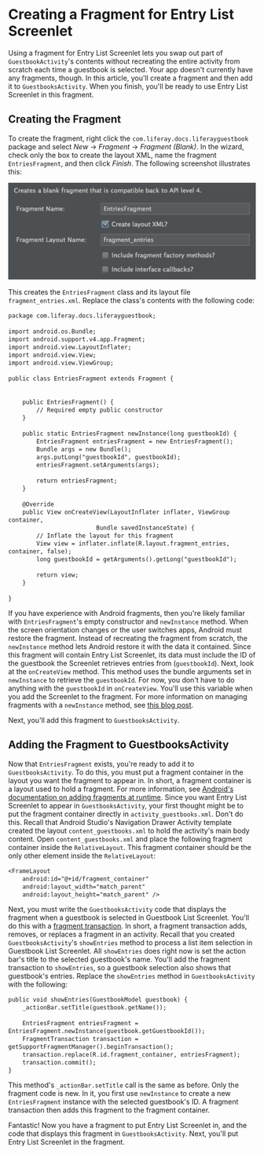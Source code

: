 # Creating a Fragment for Entry List Screenlet

Using a fragment for Entry List Screenlet lets you swap out part of 
`GuestbookActivity`'s contents without recreating the entire activity from 
scratch each time a guestbook is selected. Your app doesn't currently have any 
fragments, though. In this article, you'll create a fragment and then add it to 
`GuestbooksActivity`. When you finish, you'll be ready to use Entry List 
Screenlet in this fragment. 

## Creating the Fragment

To create the fragment, right click the `com.liferay.docs.liferayguestbook` 
package and select *New* &rarr; *Fragment* &rarr; *Fragment (Blank)*. In the 
wizard, check only the box to create the layout XML, name the fragment 
`EntriesFragment`, and then click *Finish*. The following screenshot illustrates 
this: 

![Figure 1: Create a new blank fragment for the entries.](../../../images/android-create-fragment.png)

This creates the `EntriesFragment` class and its layout file 
`fragment_entries.xml`. Replace the class's contents with the following code: 

    package com.liferay.docs.liferayguestbook;

    import android.os.Bundle;
    import android.support.v4.app.Fragment;
    import android.view.LayoutInflater;
    import android.view.View;
    import android.view.ViewGroup;

    public class EntriesFragment extends Fragment {


        public EntriesFragment() {
            // Required empty public constructor
        }

        public static EntriesFragment newInstance(long guestbookId) {
            EntriesFragment entriesFragment = new EntriesFragment();
            Bundle args = new Bundle();
            args.putLong("guestbookId", guestbookId);
            entriesFragment.setArguments(args);

            return entriesFragment;
        }

        @Override
        public View onCreateView(LayoutInflater inflater, ViewGroup container,
                             Bundle savedInstanceState) {
            // Inflate the layout for this fragment
            View view = inflater.inflate(R.layout.fragment_entries, container, false);
            long guestbookId = getArguments().getLong("guestbookId");

            return view;
        }

    }

If you have experience with Android fragments, then you're likely familiar with 
`EntriesFragment`'s empty constructor and `newInstance` method. When the screen 
orientation changes or the user switches apps, Android must restore the 
fragment. Instead of recreating the fragment from scratch, the `newInstance` 
method lets Android restore it with the data it contained. Since this fragment 
will contain Entry List Screenlet, its data must include the ID of the guestbook 
the Screenlet retrieves entries from (`guestbookId`). Next, look at the 
`onCreateView` method. This method uses the bundle arguments set in 
`newInstance` to retrieve the `guestbookId`. For now, you don't have to do 
anything with the `guestbookId` in `onCreateView`. You'll use this variable when 
you add the Screenlet to the fragment. For more information on managing 
fragments with a `newInstance` method, see 
[this blog post](http://www.androiddesignpatterns.com/2012/05/using-newinstance-to-instantiate.html). 

Next, you'll add this fragment to `GuestbooksActivity`. 

## Adding the Fragment to GuestbooksActivity

Now that `EntriesFragment` exists, you're ready to add it to 
`GuestbooksActivity`. To do this, you must put a fragment container in the 
layout you want the fragment to appear in. In short, a fragment container is a 
layout used to hold a fragment. For more information, see 
[Android's documentation on adding fragments at runtime](http://developer.android.com/training/basics/fragments/fragment-ui.html#AddAtRuntime). 
Since you want Entry List Screenlet to appear in `GuestbooksActivity`, your 
first thought might be to put the fragment container directly in 
`activity_guestbooks.xml`. Don't do this. Recall that Android Studio's 
Navigation Drawer Activity template created the layout `content_guestbooks.xml` 
to hold the activity's main body content. Open `content_guestbooks.xml` and 
place the following fragment container inside the `RelativeLayout`. This 
fragment container should be the only other element inside the `RelativeLayout`: 

    <FrameLayout
        android:id="@+id/fragment_container"
        android:layout_width="match_parent"
        android:layout_height="match_parent" />

Next, you must write the `GuestbooksActivity` code that displays the fragment 
when a guestbook is selected in Guestbook List Screenlet. You'll do this with a 
[fragment transaction](http://developer.android.com/guide/components/fragments.html#Transactions). 
In short, a fragment transaction adds, removes, or replaces a fragment in an 
activity. Recall that you created `GuestbooksActivity`'s `showEntries` method to 
process a list item selection in Guestbook List Screenlet. All `showEntries` 
does right now is set the action bar's title to the selected guestbook's name. 
You'll add the fragment transaction to `showEntries`, so a guestbook selection 
also shows that guestbook's entries. Replace the `showEntries` method in 
`GuestbooksActivity` with the following:

    public void showEntries(GuestbookModel guestbook) {
        _actionBar.setTitle(guestbook.getName());

        EntriesFragment entriesFragment = EntriesFragment.newInstance(guestbook.getGuestbookId());
        FragmentTransaction transaction = getSupportFragmentManager().beginTransaction();
        transaction.replace(R.id.fragment_container, entriesFragment);
        transaction.commit();
    }

This method's `_actionBar.setTitle` call is the same as before. Only the 
fragment code is new. In it, you first use `newInstance` to create a new 
`EntriesFragment` instance with the selected guestbook's ID. A fragment 
transaction then adds this fragment to the fragment container. 

Fantastic! Now you have a fragment to put Entry List Screenlet in, and the code 
that displays this fragment in `GuestbooksActivity`. Next, you'll put Entry List 
Screenlet in the fragment. 
